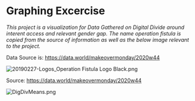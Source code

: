 # Graphing Excercise

*This project is a visualization for Data Gathered on Digital Divide around interent access and relevant gender gap. The name operation fistula is copied from the source of information as well as the below image relevant to the project.*

Data Source is: https://data.world/makeovermonday/2020w44

![20190227-Logos_Operation Fistula Logo Black.png](https://view.dwcontent.com/file_view/makeovermonday/2020w44/20190227-Logos_Operation%20Fistula%20Logo%20Black.png?auth=eyJhbGciOiJIUzUxMiJ9.eyJzdWIiOiJwcm9kLXVzZXItY2xpZW50Om10aGlydGVlbiIsImlzcyI6ImFnZW50Om10aGlydGVlbjo6ZTkyZWFkZDEtMGQzMS00Zjc2LWI0YzctZjRmNThjYzZmN2VjIiwiaWF0IjoxNjMyNDM2MjAyLCJyb2xlIjpbInVzZXIiLCJ1c2VyX2FwaV9hZG1pbiIsInVzZXJfYXBpX2VudGVycHJpc2VfYWRtaW4iLCJ1c2VyX2FwaV9yZWFkIiwidXNlcl9hcGlfd3JpdGUiXSwiZ2VuZXJhbC1wdXJwb3NlIjpmYWxzZSwidXJsIjoiMDVkMjRmMWM0YjEzOTc4YWM0MWUzNjVmNWFlMTNiYWY3MDMxNjM0ZSJ9.atmYF8kx_PEjST0zatGUyZir_13RSX0JDksaza_NZPlxyGK02uXCgZT2YCT_ghKIJPwotkD8c7yrwXAbuUWYWw)

Source: https://data.world/makeovermonday/2020w44

![DigDivMeans.png](https://drive.google.com/uc?export=view&id=1-GSAmiIoLWTEiPcDc0rdBxLXjcyw_-is)

